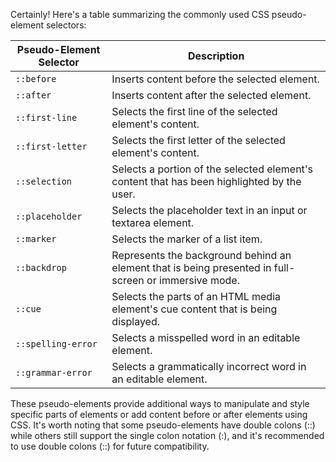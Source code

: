Certainly! Here's a table summarizing the commonly used CSS pseudo-element selectors:

| Pseudo-Element Selector | Description |
|-------------------------|-------------|
| `::before`              | Inserts content before the selected element. |
| `::after`               | Inserts content after the selected element. |
| `::first-line`          | Selects the first line of the selected element's content. |
| `::first-letter`        | Selects the first letter of the selected element's content. |
| `::selection`           | Selects a portion of the selected element's content that has been highlighted by the user. |
| `::placeholder`         | Selects the placeholder text in an input or textarea element. |
| `::marker`              | Selects the marker of a list item. |
| `::backdrop`            | Represents the background behind an element that is being presented in full-screen or immersive mode. |
| `::cue`                 | Selects the parts of an HTML media element's cue content that is being displayed. |
| `::spelling-error`      | Selects a misspelled word in an editable element. |
| `::grammar-error`       | Selects a grammatically incorrect word in an editable element. |

These pseudo-elements provide additional ways to manipulate and style specific parts of elements or add content before or after elements using CSS. It's worth noting that some pseudo-elements have double colons (::) while others still support the single colon notation (:), and it's recommended to use double colons (::) for future compatibility.